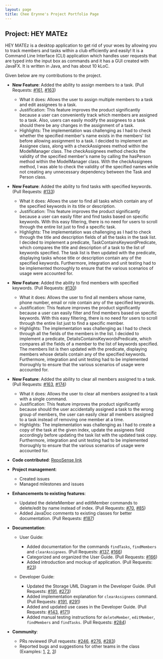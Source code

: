 ```yaml
---
layout: page
title: Chee Erynne's Project Portfolio Page
---
```


## Project: HEY MATEz

HEY MATEz is a desktop application to get rid of your woes by allowing you to track members and tasks within 
a club efficiently and easily! It is a Command Line Interface (CLI) application which handles user requests 
that are typed into the input box as commands and it has a GUI created with JavaFX. It is written in Java, and has about 10 kLoC.

Given below are my contributions to the project.

* **New Feature**: Added the ability to assign members to a task. (Pull Requests: [\#161](https://github.com/AY2021S2-CS2103T-W14-3/tp/pull/161), [\#163](https://github.com/AY2021S2-CS2103T-W14-3/tp/pull/163))
    * What it does: Allows the user to assign multiple members to a task and edit assignees to a task. 
    * Justification: This feature improves the product significantly because a user can conveniently track which members are assigned to a task.
      Also, users can easily modify the assignees to a task should there be any changes in the assignment of a task. 
    * Highlights: The implementation was challenging as I had to check whether the specified member's name exists in the 
      members' list before allowing assignment to a task. I decided to implement an Assignee class, along with a checkAssignees 
      method within the ModelManager class. The checkAssignees method checks the validity of the specified member's name by 
      calling the hasPerson method within the ModelManager class. With the checkAssignees method, I was able to check 
      the validity of the specified names while not creating any unnecessary dependency between the Task and Person class.


* **New Feature**: Added the ability to find tasks with specified keywords. (Pull Requests: [\#133](https://github.com/AY2021S2-CS2103T-W14-3/tp/pull/133))
    * What it does: Allows the user to find all tasks which contain any of the specified keywords in its title or description. 
    * Justification: This feature improves the product significantly because a user can easily filter and find tasks based on specific 
      keywords. With this easy filtering, there is no need for users to scroll through the entire list just to find a specific task. 
    * Highlights: The implementation was challenging as I had to check through the title and description fields of all the tasks 
      in the task list. I decided to implement a predicate, TaskContainsKeywordPredicate, which compares the title and description of
      a task to the list of keywords specified. The task list is then updated with the predicate, displaying tasks whose title or 
      description contain any of the specified keywords. Furthermore, integration and unit testing had to be implemented thoroughly to 
      ensure that the various scenarios of usage were accounted for.
    

* **New Feature**: Added the ability to find members with specified keywords. (Pull Requests: [\#130](https://github.com/AY2021S2-CS2103T-W14-3/tp/pull/130))
    * What it does: Allows the user to find all members whose name, phone number, email or role contain any of the specified keywords.
    * Justification: This feature improves the product significantly because a user can easily filter and find members based on specific 
      keywords. With this easy filtering, there is no need for users to scroll through the entire list just to find a specific member.
    * Highlights: The implementation was challenging as I had to check through all the fields of the members in the list. 
      I decided to implement a predicate, DetailsContainsKeywordsPredicate, which compares all the fields of a member to the list of keywords specified.
      The members list is then updated with the predicate, displaying members whose details contain any of the specified keywords. 
      Furthermore, integration and unit testing had to be implemented thoroughly to ensure that the various scenarios of usage were accounted for.
      

* **New Feature**: Added the ability to clear all members assigned to a task. (Pull Requests: [\#163](https://github.com/AY2021S2-CS2103T-W14-3/tp/pull/163), [\#174](https://github.com/AY2021S2-CS2103T-W14-3/tp/pull/174))
    * What it does: Allows the user to clear all members assigned to a task with a single command.
    * Justification: This feature improves the product significantly because should the user accidentally assigned a task to 
      the wrong group of members, the user can easily clear all members assigned to a task instead of removing one member at a time.
    * Highlights: The implementation was challenging as I had to create a copy of the task at the given index, update 
      the assignees field accordingly before updating the task list with the updated task copy. Furthermore, integration and unit testing 
      had to be implemented thoroughly to ensure that the various scenarios of usage were accounted for.


* **Code contributed**: [RepoSense link](https://nus-cs2103-ay2021s2.github.io/tp-dashboard/?search=&sort=groupTitle&sortWithin=title&since=&timeframe=commit&mergegroup=&groupSelect=groupByRepos&breakdown=false&tabOpen=true&tabType=authorship&tabAuthor=cheeerynne&tabRepo=AY2021S2-CS2103T-W14-3%2Ftp%5Bmaster%5D&authorshipIsMergeGroup=false&authorshipFileTypes=docs~functional-code~test-code&authorshipIsBinaryFileTypeChecked=false)
  

* **Project management**:
    * Created issues
    * Managed milestones and issues
    

* **Enhancements to existing features**:
    * Updated the deleteMember and editMember commands to delete/edit by name instead of index. (Pull Requests: [\#70](https://github.com/AY2021S2-CS2103T-W14-3/tp/pull/70), [\#85](https://github.com/AY2021S2-CS2103T-W14-3/tp/pull/85))
    * Added JavaDoc comments to existing classes for better documentation. (Pull Requests: [\#187](https://github.com/AY2021S2-CS2103T-W14-3/tp/pull/187))


* **Documentation**:
    * User Guide:
        * Added documentation for the commands `findTasks`, `findMembers` and `clearAssignees`. (Pull Requests: [\#137](https://github.com/AY2021S2-CS2103T-W14-3/tp/pull/137), [\#166](https://github.com/AY2021S2-CS2103T-W14-3/tp/pull/166))
        * Categorized and organized the User Guide. (Pull Requests: [\#166](https://github.com/AY2021S2-CS2103T-W14-3/tp/pull/166))
        * Added introduction and mockup of application. (Pull Requests: [\#23](https://github.com/AY2021S2-CS2103T-W14-3/tp/pull/23))
    
    * Developer Guide:
        * Updated the Storage UML Diagram in the Developer Guide. (Pull Requests: [\#191](https://github.com/AY2021S2-CS2103T-W14-3/tp/pull/191), [\#273](https://github.com/AY2021S2-CS2103T-W14-3/tp/pull/273))
        * Added implementation explanation for `clearAssignees` command. (Pull Requests: [\#191](https://github.com/AY2021S2-CS2103T-W14-3/tp/pull/191), [\#291](https://github.com/AY2021S2-CS2103T-W14-3/tp/pull/291))
        * Added and updated use cases in the Developer Guide. (Pull Requests: [\#143](https://github.com/AY2021S2-CS2103T-W14-3/tp/pull/143), [\#171](https://github.com/AY2021S2-CS2103T-W14-3/tp/pull/171))
        * Added manual testing instructions for `deleteMember`, `editMember`, `findMembers` and `findTasks`. (Pull Requests: [\#284](https://github.com/AY2021S2-CS2103T-W14-3/tp/pull/284))


* **Community**:
    * PRs reviewed (Pull requests: [\#246](https://github.com/AY2021S2-CS2103T-W14-3/tp/pull/246), [\#276](https://github.com/AY2021S2-CS2103T-W14-3/tp/pull/276), [\#283](https://github.com/AY2021S2-CS2103T-W14-3/tp/pull/283))
    * Reported bugs and suggestions for other teams in the class (Examples: [1](https://github.com/cheeerynne/ped/issues/11), [2](https://github.com/cheeerynne/ped/issues/12), [3](https://github.com/cheeerynne/ped/issues/9))
    

